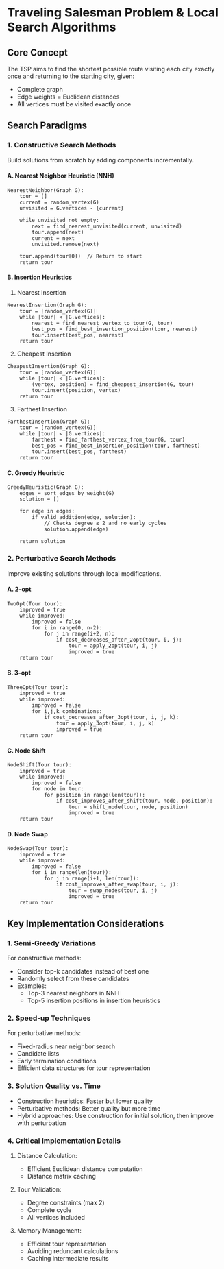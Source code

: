 # Traveling Salesman Problem & Local Search Algorithms

## Core Concept
The TSP aims to find the shortest possible route visiting each city exactly once and returning to the starting city, given:
- Complete graph
- Edge weights = Euclidean distances
- All vertices must be visited exactly once

## Search Paradigms

### 1. Constructive Search Methods
Build solutions from scratch by adding components incrementally.

#### A. Nearest Neighbor Heuristic (NNH)
```pseudocode
NearestNeighbor(Graph G):
    tour = []
    current = random_vertex(G)
    unvisited = G.vertices - {current}
    
    while unvisited not empty:
        next = find_nearest_unvisited(current, unvisited)
        tour.append(next)
        current = next
        unvisited.remove(next)
    
    tour.append(tour[0])  // Return to start
    return tour
```

#### B. Insertion Heuristics

1. Nearest Insertion
```pseudocode
NearestInsertion(Graph G):
    tour = [random_vertex(G)]
    while |tour| < |G.vertices|:
        nearest = find_nearest_vertex_to_tour(G, tour)
        best_pos = find_best_insertion_position(tour, nearest)
        tour.insert(best_pos, nearest)
    return tour
```

2. Cheapest Insertion
```pseudocode
CheapestInsertion(Graph G):
    tour = [random_vertex(G)]
    while |tour| < |G.vertices|:
        (vertex, position) = find_cheapest_insertion(G, tour)
        tour.insert(position, vertex)
    return tour
```

3. Farthest Insertion
```pseudocode
FarthestInsertion(Graph G):
    tour = [random_vertex(G)]
    while |tour| < |G.vertices|:
        farthest = find_farthest_vertex_from_tour(G, tour)
        best_pos = find_best_insertion_position(tour, farthest)
        tour.insert(best_pos, farthest)
    return tour
```

#### C. Greedy Heuristic
```pseudocode
GreedyHeuristic(Graph G):
    edges = sort_edges_by_weight(G)
    solution = []
    
    for edge in edges:
        if valid_addition(edge, solution):
            // Checks degree ≤ 2 and no early cycles
            solution.append(edge)
    
    return solution
```

### 2. Perturbative Search Methods
Improve existing solutions through local modifications.

#### A. 2-opt
```pseudocode
TwoOpt(Tour tour):
    improved = true
    while improved:
        improved = false
        for i in range(0, n-2):
            for j in range(i+2, n):
                if cost_decreases_after_2opt(tour, i, j):
                    tour = apply_2opt(tour, i, j)
                    improved = true
    return tour
```

#### B. 3-opt
```pseudocode
ThreeOpt(Tour tour):
    improved = true
    while improved:
        improved = false
        for i,j,k combinations:
            if cost_decreases_after_3opt(tour, i, j, k):
                tour = apply_3opt(tour, i, j, k)
                improved = true
    return tour
```

#### C. Node Shift
```pseudocode
NodeShift(Tour tour):
    improved = true
    while improved:
        improved = false
        for node in tour:
            for position in range(len(tour)):
                if cost_improves_after_shift(tour, node, position):
                    tour = shift_node(tour, node, position)
                    improved = true
    return tour
```

#### D. Node Swap
```pseudocode
NodeSwap(Tour tour):
    improved = true
    while improved:
        improved = false
        for i in range(len(tour)):
            for j in range(i+1, len(tour)):
                if cost_improves_after_swap(tour, i, j):
                    tour = swap_nodes(tour, i, j)
                    improved = true
    return tour
```

## Key Implementation Considerations

### 1. Semi-Greedy Variations
For constructive methods:
- Consider top-k candidates instead of best one
- Randomly select from these candidates
- Examples:
  - Top-3 nearest neighbors in NNH
  - Top-5 insertion positions in insertion heuristics

### 2. Speed-up Techniques
For perturbative methods:
- Fixed-radius near neighbor search
- Candidate lists
- Early termination conditions
- Efficient data structures for tour representation

### 3. Solution Quality vs. Time
- Construction heuristics: Faster but lower quality
- Perturbative methods: Better quality but more time
- Hybrid approaches: Use construction for initial solution, then improve with perturbation

### 4. Critical Implementation Details
1. Distance Calculation:
   - Efficient Euclidean distance computation
   - Distance matrix caching

2. Tour Validation:
   - Degree constraints (max 2)
   - Complete cycle
   - All vertices included

3. Memory Management:
   - Efficient tour representation
   - Avoiding redundant calculations
   - Caching intermediate results
